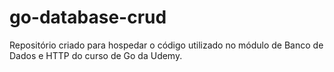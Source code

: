 # go-database-crud
Repositório criado para hospedar o código utilizado no módulo de Banco de Dados e HTTP do curso de Go da Udemy.
